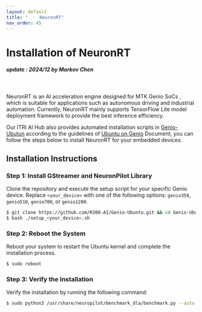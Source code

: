 ```yaml
---
layout: default
title: "　-　NeuronRT"
nav_order: 45
---
```


# Installation of NeuronRT
##### update : 2024/12 by Markov Chen
<br>

NeuronRT is an AI acceleration engine designed for MTK Genio SoCs , which is suitable for applications such as autonomous driving and industrial automation. Currently, NeuronRT mainly supports TensorFlow Lite model deployment framework to provide the best inference efficiency.

Our ITRI AI Hub also provides automated installation scripts in [Genio-Ubutun](https://github.com/R300-AI/Genio-Ubuntu) according to the guidelines of [Ubuntu on Genio](https://mediatek.gitlab.io/genio/doc/ubuntu/index.html) Document, you can follow the steps below to install NeuronRT for your embedded devices.

## Installation Instructions

### Step 1: Install GStreamer and NeuronPilot Library
Clone the repository and execute the setup script for your specific Genio device. Replace `<your_device>` with one of the following options: `genio350`, `genio510`, `genio700`, or `genio1200`.

```bash
$ git clone https://github.com/R300-AI/Genio-Ubuntu.git && cd Genio-Ubuntu
$ bash ./setup_<your_device>.sh
```

### Step 2: Reboot the System
Reboot your system to restart the Ubuntu kernel and complete the installation process.

```bash
$ sudo reboot
```

### Step 3: Verify the Installation
Verify the installation by running the following command:

```bash
$ sudo python3 /usr/share/neuropilot/benchmark_dla/benchmark.py --auto
```